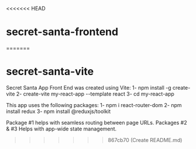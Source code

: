 <<<<<<< HEAD 
# secret-santa-frontend
=======
# secret-santa-vite
Secret Santa App Front End was created using Vite:
1- npm install -g create-vite
2- create-vite my-react-app --template react
3- cd my-react-app

This app uses the following packages: 
1- npm i react-router-dom
2- npm install redux
3- npm install @reduxjs/toolkit

Package #1 helps with seamless routing between page URLs.
Packages #2 & #3 Helps with app-wide state management.


>>>>>>> 867cb70 (Create README.md)
